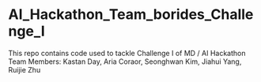 # AI_Hackathon_Team_borides_Challenge_I
This repo contains code used to tackle Challenge I of MD / AI Hackathon  
Team Members: Kastan Day, Aria Coraor, Seonghwan Kim, Jiahui Yang, Ruijie Zhu
